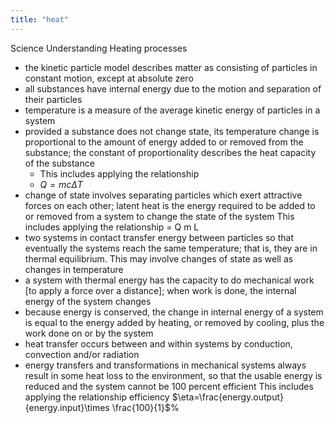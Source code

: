 ```yaml
---
title: "heat"
---
```

Science Understanding Heating processes 
-  the kinetic particle model describes matter as consisting of particles in constant motion, except at absolute zero 
-  all substances have internal energy due to the motion and separation of their particles 
-  temperature is a measure of the average kinetic energy of particles in a system 
-  provided a substance does not change state, its temperature change is proportional to the amount of energy added to or removed from the substance; the constant of proportionality describes the heat capacity of the substance 
	- This includes applying the relationship 
	- $Q = mc\Delta T$
-  change of state involves separating particles which exert attractive forces on each other; latent heat is the energy required to be added to or removed from a system to change the state of the system This includes applying the relationship = Q m L 
-  two systems in contact transfer energy between particles so that eventually the systems reach the same temperature; that is, they are in thermal equilibrium. This may involve changes of state as well as changes in temperature 
-  a system with thermal energy has the capacity to do mechanical work [to apply a force over a distance]; when work is done, the internal energy of the system changes 
-  because energy is conserved, the change in internal energy of a system is equal to the energy added by heating, or removed by cooling, plus the work done on or by the system 
-  heat transfer occurs between and within systems by conduction, convection and/or radiation 
-  energy transfers and transformations in mechanical systems always result in some heat loss to the environment, so that the usable energy is reduced and the system cannot be 100 percent efficient This includes applying the relationship efficiency $\eta=\frac{energy.output}{energy.input}\times \frac{100}{1}$%